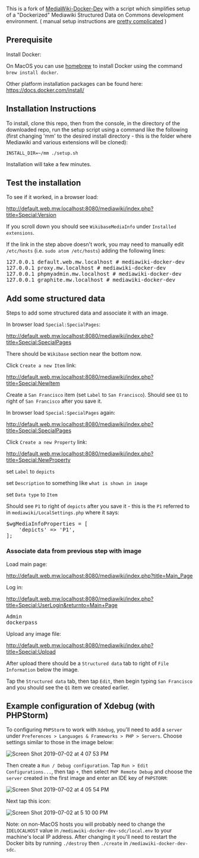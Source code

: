 This is a fork of [MediaWiki-Docker-Dev](https://github.com/addshore/mediawiki-docker-dev) with a script which simplifies setup of a "Dockerized" Mediawiki Structured Data on Commons development environment. ( manual setup instructions are [pretty complicated](https://gist.github.com/montehurd/d227af99fdb753d739d40b98644f16c2) )

## Prerequisite
Install Docker:

On MacOS you can use [homebrew](https://brew.sh) to install Docker using the command `brew install docker`.

Other platform installation packages can be found here:
https://docs.docker.com/install/

## Installation Instructions

To install, clone this repo, then from the console, in the directory of the downloaded repo, run the setup script using a command like the following (first changing 'mm' to the desired install directory - this is the folder where Mediawiki and various extensions will be cloned):
```
INSTALL_DIR=~/mm ./setup.sh
```
Installation will take a few minutes.

## Test the installation

To see if it worked, in a browser load:

http://default.web.mw.localhost:8080/mediawiki/index.php?title=Special:Version

If you scroll down you should see `WikibaseMediaInfo` under `Installed extensions`.

If the link in the step above doesn't work, you may need to manually edit `/etc/hosts` (i.e. `sudo atom /etc/hosts`) adding the following lines:
<pre>
127.0.0.1 default.web.mw.localhost # mediawiki-docker-dev
127.0.0.1 proxy.mw.localhost # mediawiki-docker-dev
127.0.0.1 phpmyadmin.mw.localhost # mediawiki-docker-dev
127.0.0.1 graphite.mw.localhost # mediawiki-docker-dev
</pre>

## Add some structured data

Steps to add some structured data and associate it with an image.

In browser load `Special:SpecialPages`:

http://default.web.mw.localhost:8080/mediawiki/index.php?title=Special:SpecialPages

There should be `Wikibase` section near the bottom now.

Click `Create a new Item` link:

http://default.web.mw.localhost:8080/mediawiki/index.php?title=Special:NewItem

Create a `San Francisco` item (set `Label` to `San Francisco`). Should see `Q1` to right of `San Francisco` after you save it.

In browser load `Special:SpecialPages` again:

http://default.web.mw.localhost:8080/mediawiki/index.php?title=Special:SpecialPages

Click `Create a new Property` link:

http://default.web.mw.localhost:8080/mediawiki/index.php?title=Special:NewProperty

set `Label` to `depicts`

set `Description` to something like `what is shown in image`

set `Data type` to `Item`

Should see `P1` to right of `depicts` after you save it - this is the `P1` referred to in `mediawiki/LocalSettings.php` where it says:
<pre>
$wgMediaInfoProperties = [
	'depicts' => 'P1',
];
</pre>

### Associate data from previous step with image

Load main page:

http://default.web.mw.localhost:8080/mediawiki/index.php?title=Main_Page

Log in:

http://default.web.mw.localhost:8080/mediawiki/index.php?title=Special:UserLogin&returnto=Main+Page
<pre>
Admin
dockerpass
</pre>

Upload any image file:

http://default.web.mw.localhost:8080/mediawiki/index.php?title=Special:Upload

After upload there should be a `Structured data` tab to right of `File Information` below the image.

Tap the `Structured data` tab, then tap `Edit`, then begin typing `San Francisco` and you should see the `Q1` item we created earlier.

## Example configuration of Xdebug (with PHPStorm)

To configuring `PHPStorm` to work with `Xdebug`, you'll need to add a `server` under `Preferences > Languages & Frameworks > PHP > Servers`. Choose settings similar to those in the image below:

![Screen Shot 2019-07-02 at 4 07 53 PM](https://user-images.githubusercontent.com/3143487/60554129-cc648000-9d25-11e9-9d53-5c48076bc299.png)

Then create a `Run / Debug configuration`. Tap `Run > Edit Configurations...`, then tap `+`, then select `PHP Remote Debug` and choose the `server` created in the first image and enter an IDE key of `PHPSTORM`:

![Screen Shot 2019-07-02 at 4 05 54 PM](https://user-images.githubusercontent.com/3143487/61083677-df5d0b80-a41b-11e9-998f-56ab0a2574bf.png)

Next tap this icon:

![Screen Shot 2019-07-02 at 5 10 00 PM](https://user-images.githubusercontent.com/3143487/60554417-08e4ab80-9d27-11e9-9fe0-302e5c52b2f4.png)

Note: on non-MacOS hosts you will probably need to change the `IDELOCALHOST` value in `/mediawiki-docker-dev-sdc/local.env` to your machine's local IP address. After changing it you'll need to restart the Docker bits by running `./destroy` then `./create` in `/mediawiki-docker-dev-sdc`.
